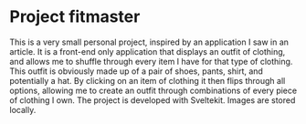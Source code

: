 # Project fitmaster
This is a very small personal project, inspired by an application I saw in an article. It is a front-end only application that displays an outfit of clothing, and allows me to shuffle through every item I have for that type of clothing. This outfit is obviously made up of a pair of shoes, pants, shirt, and potentially a hat. By clicking on an item of clothing it then flips through all options, allowing me to create an outfit through combinations of every piece of clothing I own. 
The project is developed with Sveltekit. Images are stored locally. 
